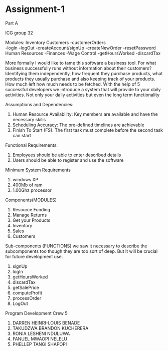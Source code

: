 # Assignment-1
Part A

ICG group 32

Modules:
Inventory
Customers
 -customerOrders  
   -logIn
   -logOut
   -createAccount/signUp
   -createNewOrder
   -resetPassword
Human Resources
-Finances
  -Wage Control 
  -getHoursWorked
  -discardTax
  
  More formally I would like to tame this software a business tool. For what business successfully runs without information about their customers? Identifying them independently, how frequent they purchase products, what products they usually purchase and also keeping track of your products. How much left how much needs to be fetched. 
With the help of 5 successful developers we introduce a system that will provide to your daily activities. Not only your daily activities but even the long term functionality

Assumptions and Dependencies:
1.	Human Resource Availability: Key members are available and have the necessary skills
2.	Scheduling Accuracy: The pre-defined timelines are achievable
3.	Finish To Start (FS). The first task must complete before the second task can start

Functional Requirements:
1.	Employees should be able to enter described details
2.	Users should be able to register and use the software

Minimum System Requirements
1.	windows XP
2.	400Mb of ram
3.	1.00Ghz processor 


Components(MODULES)
1.	Resource Funding
2.	Manage Returns
3.	Get your Products
4.	Inventory
5.	Sales
6.	Customers

Sub-components (FUNCTIONS)
we saw it necessary to describe the subcomponents too though they are too sort of deep. But it will be crucial for future development use.
1.	signUp
2.	logIn
3.	getHoursWorked
4.	discardTax
5.	getSalePrice
6.	computeProfit
7.	processOrder
8.	LogOut 


Program Development Crew 5
1.	DARREN HEINRI-LOUIS BENADE
2.	TAKUDZWA BRANDON KUCHERERA
3.	RONIA LESHENI NDULUWA
4.	FANUEL MWAOPI NELELU
5.	PHELLEP TANGI SHAPOPI


  

